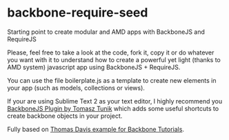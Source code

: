 backbone-require-seed
=====================

Starting point to create modular and AMD apps with BackboneJS and RequireJS

Please, feel free to take a look at the code, fork it, copy it or do whatever you want with it to understand how to create a powerful yet light (thanks to AMD system) javascript app using BackboneJS + RequireJS.

You can use the file boilerplate.js as a template to create new elements in your app (such as models, collections or views).

If your are using Sublime Text 2 as your text editor, I highly recommend you [BackboneJS Plugin by Tomasz Tunik](https://github.com/tomasztunik/Sublime-Text-2-Backbone.js-package) which adds some useful shortcuts to create backbone objects in your project.

Fully based on [Thomas Davis example for Backbone Tutorials](https://github.com/thomasdavis/backbonetutorials/tree/gh-pages/examples/modular-backbone-updated).